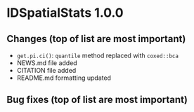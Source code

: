 # IDSpatialStats 1.0.0

## Changes (top of list are most important)
* `get.pi.ci()`: `quantile` method replaced with `coxed::bca`
* NEWS.md file added
* CITATION file added
* README.md formatting updated

## Bug fixes (top of list are most important)
